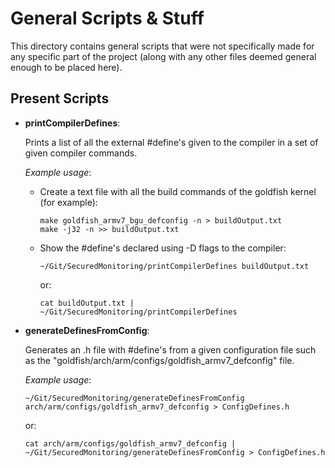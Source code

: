 General Scripts & Stuff
=======================

This directory contains general scripts that were not specifically made for any
specific part of the project (along with any other files deemed general enough
to be placed here).

Present Scripts
---------------

 *  **printCompilerDefines**:
   
    Prints a list of all the external #define's given to the compiler in a set of
    given compiler commands.
    
    *Example usage*:
     *  Create a text file with all the build commands of the goldfish kernel (for example):
            
            make goldfish_armv7_bgu_defconfig -n > buildOutput.txt
            make -j32 -n >> buildOutput.txt
            
     *  Show the #define's declared using -D flags to the compiler:
            
            ~/Git/SecuredMonitoring/printCompilerDefines buildOutput.txt
            
        or:
            
            cat buildOutput.txt | ~/Git/SecuredMonitoring/printCompilerDefines
            
    
 *  **generateDefinesFromConfig**:
    
    Generates an .h file with #define's from a given configuration file such as
    the "goldfish/arch/arm/configs/goldfish_armv7_defconfig" file.
    
    *Example usage*:
            
        ~/Git/SecuredMonitoring/generateDefinesFromConfig arch/arm/configs/goldfish_armv7_defconfig > ConfigDefines.h
            
    or:
            
        cat arch/arm/configs/goldfish_armv7_defconfig | ~/Git/SecuredMonitoring/generateDefinesFromConfig > ConfigDefines.h
            
